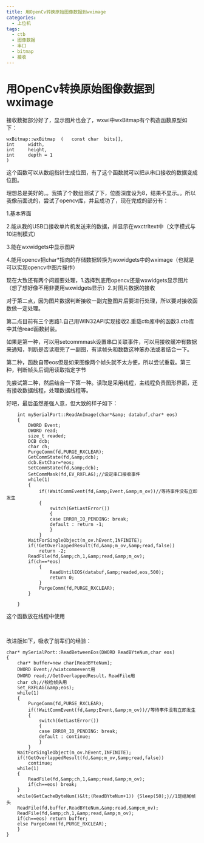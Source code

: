 ```yaml
---
title: 用OpenCv转换原始图像数据到wximage
categories:
  - 上位机
tags:
  - ctb
  - 图像数据
  - 串口
  - bitmap
  - 接收
---
```


# 用OpenCv转换原始图像数据到wximage

接收数据部分好了，显示图片也会了，wxwi中wxBitmap有个构造函数原型如下：

```
wxBitmap::wxBitmap	(	const char 	bits[],
int 	width,
int 	height,
int 	depth = 1 
)	
```

这个函数可以从数组指针生成位图，有了这个函数就可以把从串口接收的数据变成位图。

理想总是美好的。。我搞了个数组测试了下，位图深度设为8，结果不显示。。所以我像前面说的，尝试了opencv库，并且成功了，现在完成的部分有：

1.基本界面

2.能从我的USB口接收单片机发送来的数据，并显示在wxctrltext中（文字模式与10进制模式）

3.能在wxwidgets中显示图片

4.能用opencv把char*指向的存储数据转换为wxwidgets中的wximage（也就是可以实现opencv中图片操作）

现在大致还有两个问题要处理，1.选择到底用opencv还是wxwidgets显示图片（想了想好像不用非要用wxwidgets显示）2.对图片数据的接收

对于第二点，因为图片数据判断接收一副完整图片后要进行处理，所以要对接收函数做一定处理。

第二点目前有三个思路1.自己用WIN32API实现接收2.重载ctb库中的函数3.ctb库中其他read函数封装。

如果是第一种，可以用setcommmask设置串口关联事件，可以用接收缓冲有数据来通知，判断是否读取完了一副图，有读帧头和数数这种笨办法或者结合一下。

第二种，函数自带eos但是如果图像两个帧头就不太方便，所以尝试重载。第三种，判断帧头后调用读取指定字节

先尝试第二种，然后结合一下第一种。读取是采用线程，主线程负责图形界面，还有接收数据线程，处理数据线程等。

好吧，最后虽然差强人意，但大致的样子如下：

```
    int mySerialPort::ReadAnImage(char*&amp; databuf,char* eos)
    {
        DWORD Event;
        DWORD read;
        size_t readed;
        DCB dcb;
        char ch;
        PurgeComm(fd,PURGE_RXCLEAR);
        GetCommState(fd,&amp;dcb);
        dcb.EvtChar=*eos;
        SetCommState(fd,&amp;dcb);
        SetCommMask(fd,EV_RXFLAG);//设定串口接收事件
        while(1)
        {
            if(!WaitCommEvent(fd,&amp;Event,&amp;m_ov))//等待事件没有立即发生
            {
                switch(GetLastError())
                {
                case ERROR_IO_PENDING: break;
                default : return -1;
                }
            }
        WaitForSingleObject(m_ov.hEvent,INFINITE);
        if(!GetOverlappedResult(fd,&amp;m_ov,&amp;read,false))
            return -2;
        ReadFile(fd,&amp;ch,1,&amp;read,&amp;m_ov);
        if(ch==*eos)
            {
                ReadUntilEOS(databuf,&amp;readed,eos,500);
                return 0;
            }
            PurgeComm(fd,PURGE_RXCLEAR);
        }

    }
```

这个函数放在线程中使用

<br/> 

改进版如下，吸收了前辈们的经验：

```
char* mySerialPort::ReadBetweenEos(DWORD ReadBYteNum,char eos)
{
    char* buffer=new char[ReadBYteNum];
    DWORD Event;//wiatcommevent用
    DWORD read;//GetOverlappedResult，ReadFile用
    char ch;//校检帧头用
    Set_RXFLAG(&amp;eos);
    while(1)
    {
        PurgeComm(fd,PURGE_RXCLEAR);
        if(!WaitCommEvent(fd,&amp;Event,&amp;m_ov))//等待事件没有立即发生
        {
            switch(GetLastError())
            {
            case ERROR_IO_PENDING: break;
            default : continue;
            }
        }
    WaitForSingleObject(m_ov.hEvent,INFINITE);
    if(!GetOverlappedResult(fd,&amp;m_ov,&amp;read,false))
        continue;
    while(1)
    {
        ReadFile(fd,&amp;ch,1,&amp;read,&amp;m_ov);
        if(ch==eos) break;
    }
    while(GetCacheByteNum()&lt;(ReadBYteNum+1)) {Sleep(50);}//1是结尾帧头
    ReadFile(fd,buffer,ReadBYteNum,&amp;read,&amp;m_ov);
    ReadFile(fd,&amp;ch,1,&amp;read,&amp;m_ov);
    if(ch==eos) return buffer;
    else PurgeComm(fd,PURGE_RXCLEAR);
    }
}

```

<br/> <br/> 

